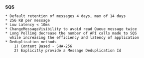 **SQS**

    * Default retention of messages 4 days, max of 14 days
    * 256 KB per message
    * Low Latency < 10ms
    * ChangeMessageVisibility to avoid read Queue message twice
    * Long Polling decrease the number of API calls made to SQS
      while increasing the efficiency and latency of application
    * Deduplication methods
        1) Content Based - SHA-256 
        2) Explicitly provide a Message Deduplication Id